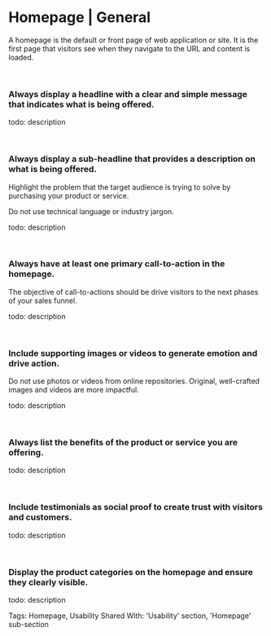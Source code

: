 # Homepage | General

A homepage is the default or front page of web application or site. It is the first page that visitors see when they navigate to the URL and content is loaded.

<br>


### Always display a headline with a clear and simple message that indicates what is being offered.

todo: description

<br>


### Always display a sub-headline that provides a description on what is being offered.

Highlight the problem that the target audience is trying to solve by purchasing your product or service.

Do not use technical language or industry jargon.

todo: description

<br>


### Always have at least one primary call-to-action in the homepage.

The objective of call-to-actions should be drive visitors to the next phases of your sales funnel.

todo: description

<br>


### Include supporting images or videos to generate emotion and drive action.

Do not use photos or videos from online repositories. Original, well-crafted images and videos are more impactful.

todo: description

<br>


### Always list the benefits of the product or service you are offering.

todo: description

<br>


### Include testimonials as social proof to create trust with visitors and customers.

todo: description

<br>


### Display the product categories on the homepage and ensure they clearly visible.

todo: description

Tags: Homepage, Usability
Shared With: 'Usability' section, 'Homepage' sub-section

<br>